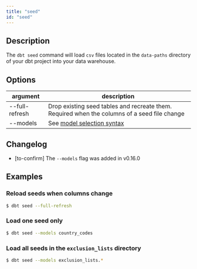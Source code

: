 ```yaml
---
title: "seed"
id: "seed"
---
```

## Description
The `dbt seed` command will load `csv` files located in the `data-paths` directory of your dbt project into your data warehouse.

## Options
| argument       | description                                                                                  |
|----------------|----------------------------------------------------------------------------------------------|
| --full-refresh | Drop existing seed tables and recreate them. Required when the columns of a seed file change |
| --models       | See [model selection syntax]()                                                               |

## Changelog
* [to-confirm] The `--models` flag was added in v0.16.0

## Examples
### Reload seeds when columns change

<File name='bash'>

```bash
$ dbt seed --full-refresh
```

</File>

### Load one seed only

<File name='bash'>

```bash
$ dbt seed --models country_codes
```

</File>

### Load all seeds in the `exclusion_lists` directory

<File name='bash'>

```bash
$ dbt seed --models exclusion_lists.*
```

</File>
